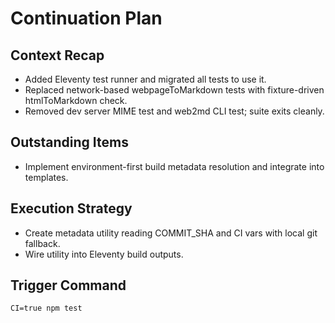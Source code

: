 # Continuation Plan

## Context Recap
- Added Eleventy test runner and migrated all tests to use it.
- Replaced network-based webpageToMarkdown tests with fixture-driven htmlToMarkdown check.
- Removed dev server MIME test and web2md CLI test; suite exits cleanly.

## Outstanding Items
- Implement environment-first build metadata resolution and integrate into templates.

## Execution Strategy
- Create metadata utility reading COMMIT_SHA and CI vars with local git fallback.
- Wire utility into Eleventy build outputs.

## Trigger Command
`CI=true npm test`
